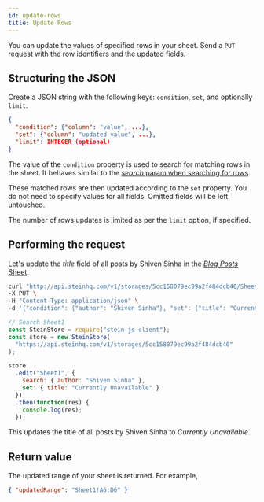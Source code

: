 ```yaml
---
id: update-rows
title: Update Rows
---
```


You can update the values of specified rows in your sheet. Send a <span class="bg-accent">`PUT` request with the row identifiers and the updated fields</span>.

## Structuring the JSON

Create a JSON string with the following keys: `condition`, `set`, and optionally `limit`.

```json
{
  "condition": {"column": "value", ...},
  "set": {"column": "updated value", ...},
  "limit": INTEGER (optional)
}
```

The value of the `condition` property is used to search for matching rows in the sheet. It behaves similar to the [_search_ param when searching for rows](search-data.md#structuring-the-_search_-query).

These matched rows are then updated according to the `set` property. You do not need to specify values for all fields. Omitted fields will be left untouched.

The number of rows updates is limited as per the `limit` option, if specified.

## Performing the request

Let's update the _title_ field of all posts by Shiven Sinha in the [_Blog Posts_ Sheet](https://docs.google.com/spreadsheets/d/13Bc-RY9pOviWvZ7V7CHvuC8QjCqW73guBPk2WxXT0DM/edit#gid=0).

<!--DOCUSAURUS_CODE_TABS-->
<!--cURL-->

```bash
curl "http://api.steinhq.com/v1/storages/5cc158079ec99a2f484dcb40/Sheet1" \
-X PUT \
-H "Content-Type: application/json" \
-d '{"condition": {"author": "Shiven Sinha"}, "set": {"title": "Currently Unavailable"}}'
```

<!--Node.js-->

```javascript
// Search Sheet1
const SteinStore = require("stein-js-client");
const store = new SteinStore(
  "https://api.steinhq.com/v1/storages/5cc158079ec99a2f484dcb40"
);

store
  .edit("Sheet1", {
    search: { author: "Shiven Sinha" },
    set: { title: "Currently Unavailable" }
  })
  .then(function(res) {
    console.log(res);
  });
```

<!--END_DOCUSAURUS_CODE_TABS-->

This updates the title of all posts by Shiven Sinha to _Currently Unavailable_.

## Return value

The updated range of your sheet is returned. For example,

```json
{ "updatedRange": "Sheet1!A6:D6" }
```
